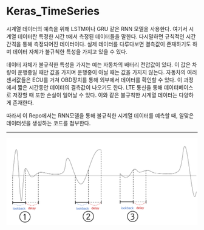 # Keras_TimeSeries

시계열 데이터의 예측을 위해 LSTM이나 GRU 같은 RNN 모델을 사용한다.
여기서 시계열 데이터란 특정한 시간 t에서 측정된 데이터들을 말한다. 다시말하면 규칙적인 시간 간격을 통해 측정되어진 데이터이다.
실제 데이터를 다루다보면 결측값이 존재하기도 하며 데이터 자체가 불규칙한 특성을 가지고 있을 수 있다.

데이터 자체가 불규칙한 특성을 가지는 예는 자동차의 배터리 전압값이 있다. 이 값은 차량이 운행중일 때만 값을 가지며 운행중이 아닐 때는 값을 가지지 않는다.
자동차의 여러 센서값들은 ECU를 거쳐 OBD장치를 통해 외부에서 데이터를 확인할 수 있다. 이 과정에서 짧은 시간동안 데이터의 결측값이 나오기도 한다. LTE 통신을 통해 데이터베이스로 저장할 때 또한 손실이 일어날 수 있다. 이와 같은 불규칙한 시계열 데이터는 다양하게 존재한다.

따라서 이 Repo에서는 RNN모델을 통해 불규칙한 시계열 데이터를 예측할 때, 알맞은 데이터셋을 생성하는 코드를 첨부한다.

---

![Image](image/image1.PNG)
